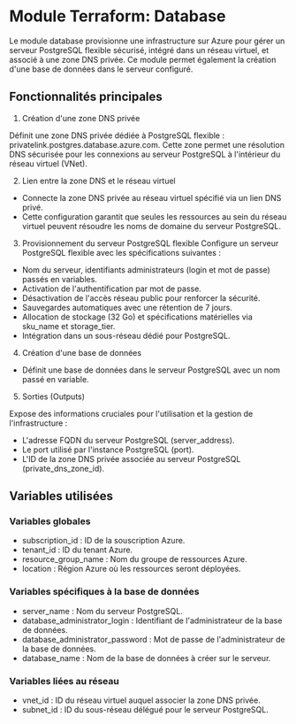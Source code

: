 # Module Terraform: Database
Le module database provisionne une infrastructure sur Azure pour gérer un serveur PostgreSQL flexible sécurisé, intégré dans un réseau virtuel, et associé à une zone DNS privée. Ce module permet également la création d'une base de données dans le serveur configuré.

## Fonctionnalités principales

1. Création d'une zone DNS privée

Définit une zone DNS privée dédiée à PostgreSQL flexible : privatelink.postgres.database.azure.com.
Cette zone permet une résolution DNS sécurisée pour les connexions au serveur PostgreSQL à l'intérieur du réseau virtuel (VNet).

2. Lien entre la zone DNS et le réseau virtuel
- Connecte la zone DNS privée au réseau virtuel spécifié via un lien DNS privé.
- Cette configuration garantit que seules les ressources au sein du réseau virtuel peuvent résoudre les noms de domaine du serveur PostgreSQL.


3. Provisionnement du serveur PostgreSQL flexible
Configure un serveur PostgreSQL flexible avec les spécifications suivantes :
- Nom du serveur, identifiants administrateurs (login et mot de passe) passés en variables.
- Activation de l'authentification par mot de passe.
- Désactivation de l'accès réseau public pour renforcer la sécurité.
- Sauvegardes automatiques avec une rétention de 7 jours.
- Allocation de stockage (32 Go) et spécifications matérielles via sku_name et storage_tier.
- Intégration dans un sous-réseau dédié pour PostgreSQL.

4. Création d'une base de données

- Définit une base de données dans le serveur PostgreSQL avec un nom passé en variable.

5. Sorties (Outputs)

Expose des informations cruciales pour l'utilisation et la gestion de l'infrastructure :
- L'adresse FQDN du serveur PostgreSQL (server_address).
- Le port utilisé par l'instance PostgreSQL (port).
- L'ID de la zone DNS privée associée au serveur PostgreSQL (private_dns_zone_id).

## Variables utilisées
### Variables globales
- subscription_id : ID de la souscription Azure.
- tenant_id : ID du tenant Azure.
- resource_group_name : Nom du groupe de ressources Azure.
- location : Région Azure où les ressources seront déployées.
### Variables spécifiques à la base de données
- server_name : Nom du serveur PostgreSQL.
- database_administrator_login : Identifiant de l'administrateur de la base de données.
- database_administrator_password : Mot de passe de l'administrateur de la base de données.
- database_name : Nom de la base de données à créer sur le serveur.
### Variables liées au réseau
- vnet_id : ID du réseau virtuel auquel associer la zone DNS privée.
- subnet_id : ID du sous-réseau délégué pour le serveur PostgreSQL.
